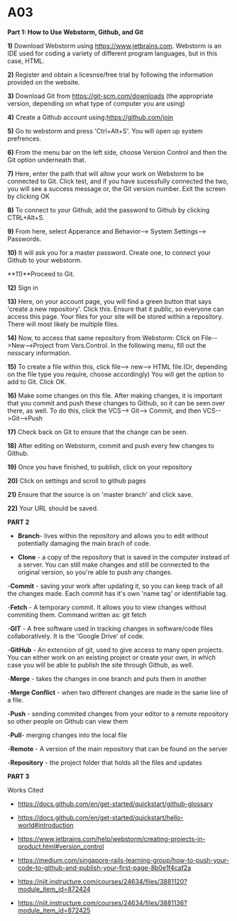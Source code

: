 # A03
**Part 1: How to Use Webstorm, Github, and Git**


**1)** Download Webstorm using https://www.jetbrains.com. Webstorm is an IDE used for coding a variety of different program languages, but in this case, HTML. 


**2)** Register and obtain a licesnse/free trial by following the information provided on the website. 


**3)** Download Git from https://git-scm.com/downloads (the appropriate version, depending on what type of computer you are using)



**4)**  Create a Github account using:https://github.com/join



**5)** Go to webstorm and press 'Ctrl+Alt+S'. You will open up system prefrences. 


**6)** From the menu bar on the left side, choose Version Control and then the Git option underneath that.  



**7)** Here, enter the path that will allow your work on Webstorm to be connected to Git. Click test, and if you have sucessfully connected the two, you will see a success message or, the Git version number. Exit the screen by clicking OK




**8)** To connect to your Github, add the password to Github by clicking CTRL+Alt+S. 






**9)** From here, select Apperance and Behavior--> System Settings--> Passwords. 




**10)** It will ask you for a master password. Create one, to connect your Github to your webstorm. 


**11)**Proceed to Git.



**12)** Sign in 



**13)** Here, on your account page, you will find a green button that says 'create a new repository'. Click this. Ensure that it public, so everyone can access this page.  Your files for your site will be stored within a repository. There will most likely be multiple files. 



**14)** Now, to access that same repository from Webstorm: Click on File-->New-->Project from Vers.Control. In the following menu, fill out the nesscary information.


**15)** To create a file within this, click file--> new--> HTML file.(Or, depending on the file type you require, choose accordingly) You will get the option to add to Git. Click OK. 


**16)** Make some changes on this file. After making changes, it is important that you commit and push these changes to Github, so it can be seen over there, as well. To do this, click the VCS--> Git--> Commit, and then VCS-->Git-->Push

**17)** Check back on Git to ensure that the change can be seen.

**18)** After editing on Webstorm, commit and push every few changes to Github. 


**19)** Once you have finished, to publish, click on your repository 



**20)** Click on settings and scroll to github pages



**21)** Ensure that the source is on 'master branch' and click save.



**22)** Your URL should be saved. 

**PART 2** 
- **Branch**- lives within the repository and allows you to edit without potentially damaging the main brach of code. 

- **Clone** - a copy of the repository that is saved in the computer instead of a server. You can still make changes and still be connected to the original version, so you're able to push any changes. 


-**Commit** - saving your work after updating it, so you can keep track of all the changes made. Each commit has it's own 'name tag' or identifiable tag. 


-**Fetch** - A temporary commit. It allows you to view changes without commiting them. Command written as: git fetch



-**GIT** - A free software used in tracking changes in software/code files collaboratively. It is the 'Google Drive' of code. 


-**GitHub** - An extension of git, used to give access to many open projects. You can either work on an existing project or create your own, in which case you will be able to publish the site through Github, as well. 


-**Merge** - takes the changes in one branch and puts them in another


-**Merge Conflict** - when two different changes are made in the same line of a file. 


-**Push** - sending commited changes from your editor to a remote repository so other people on Github can view them


-**Pull**- merging changes into the local file


-**Remote** - A version of the main repository that can be found on the server 


-**Repository** - the project folder that holds all the files and updates 



**PART 3**


Works Cited

- https://docs.github.com/en/get-started/quickstart/github-glossary 


- https://docs.github.com/en/get-started/quickstart/hello-world#introduction 


- https://www.jetbrains.com/help/webstorm/creating-projects-in-product.html#version_control 


- https://medium.com/singapore-rails-learning-group/how-to-push-your-code-to-github-and-publish-your-first-page-8b0e1f4caf2a 


- https://njit.instructure.com/courses/24634/files/3881120?module_item_id=872424 


- https://njit.instructure.com/courses/24634/files/3881136?module_item_id=872425 

